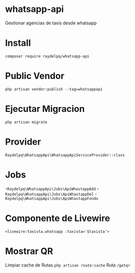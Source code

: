 # whatsapp-api
 Gestionar agencias de taxis desde whatsapp

# Install
 ``composer require raydelpq/whatsapp-api``

# Public Vendor
 ``php artisan vendor:publish --tag=whatsappapi``

# Ejecutar Migracion
 ``php artisan migrate``

# Provider
 ``Raydelpq\WhatsappApi\WhatsappApiServiceProvider::class``

# Jobs
 -``Raydelpq\WhatsappApi\Jobs\ApiWhastappAdd``
 -``Raydelpq\WhatsappApi\Jobs\ApiWhastappDel``
 -``Raydelpq\WhatsappApi\Jobs\ApiWhastappFondo``

# Componente de Livewire
 ``<livewire:taxista.whatsapp :taxista='$taxista'>``

# Mostrar QR
 Limpiar cache de Rutas ``php artisan route:cache``
 Ruta ``/getqr``